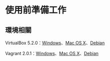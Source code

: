# 使用前準備工作

## 環境相關

VirtualBox 5.2.0：[Windows](http://download.virtualbox.org/virtualbox/5.2.0/VirtualBox-5.2.0-118431-Win.exe)、[Mac OS X](http://download.virtualbox.org/virtualbox/5.2.0/VirtualBox-5.2.0-118431-OSX.dmg)、[Debian](http://download.virtualbox.org/virtualbox/5.2.0/virtualbox-5.2_5.2.0-118431~Debian~stretch_amd64.deb)

Vagrant 2.0.1：[Windows](https://releases.hashicorp.com/vagrant/2.0.1/vagrant_2.0.1_x86_64.msi)、[Mac OS X](https://releases.hashicorp.com/vagrant/2.0.1/vagrant_2.0.1_x86_64.dmg)、[Debian](https://releases.hashicorp.com/vagrant/2.0.1/vagrant_2.0.1_x86_64.deb)

